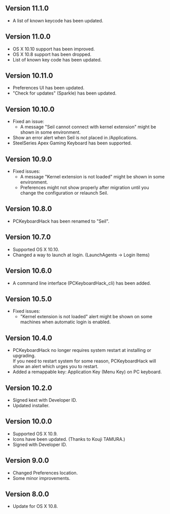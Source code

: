 Version 11.1.0
--------------

* A list of known keycode has been updated.

Version 11.0.0
--------------

* OS X 10.10 support has been improved.
* OS X 10.8 support has been dropped.
* List of known key code has been updated.

Version 10.11.0
---------------

* Preferences UI has been updated.
* "Check for updates" (Sparkle) has been updated.

Version 10.10.0
---------------

* Fixed an issue:
    * A message "Seil cannot connect with kernel extension" might be shown in some environment.
* Show an error alert when Seil is not placed in /Applications.
* SteelSeries Apex Gaming Keyboard has been supported.

Version 10.9.0
--------------

* Fixed issues:
  * A message "Kernel extension is not loaded" might be shown in some environment.
  * Preferences might not show properly after migration until you change the configuration or relaunch Seil.

Version 10.8.0
--------------

* PCKeyboardHack has been renamed to "Seil".

Version 10.7.0
--------------

* Supported OS X 10.10.
* Changed a way to launch at login. (LaunchAgents -> Login Items)

Version 10.6.0
--------------

* A command line interface (PCKeyboardHack_cli) has been added.

Version 10.5.0
--------------

* Fixed issues:
    * "Kernel extension is not loaded" alert might be shown on some machines when automatic login is enabled.

Version 10.4.0
--------------

* PCKeyboardHack no longer requires system restart at installing or upgrading. <br />
  If you need to restart system for some reason, PCKeyboardHack will show an alert which urges you to restart.
* Added a remappable key: Application Key (Menu Key) on PC keyboard.

Version 10.2.0
--------------

* Signed kext with Developer ID.
* Updated installer.

Version 10.0.0
--------------

* Supported OS X 10.9.
* Icons have been updated. (Thanks to Kouji TAMURA.)
* Signed with Developer ID.

Version 9.0.0
-------------

* Changed Preferences location.
* Some minor improvements.

Version 8.0.0
-------------

* Update for OS X 10.8.
